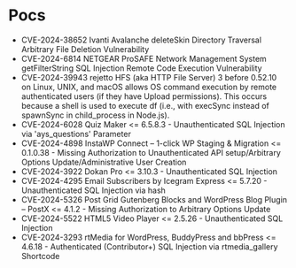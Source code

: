 # Pocs
- CVE-2024-38652 Ivanti Avalanche deleteSkin Directory Traversal Arbitrary File Deletion Vulnerability
- CVE-2024-6814 NETGEAR ProSAFE Network Management System getFilterString SQL Injection Remote Code Execution Vulnerability
- CVE-2024-39943 rejetto HFS (aka HTTP File Server) 3 before 0.52.10 on Linux, UNIX, and macOS allows OS command execution by remote authenticated users (if they have Upload permissions). This occurs because a shell is used to execute df (i.e., with execSync instead of spawnSync in child_process in Node.js).
- CVE-2024-6028 Quiz Maker <= 6.5.8.3 - Unauthenticated SQL Injection via 'ays_questions' Parameter
- CVE-2024-4898 InstaWP Connect – 1-click WP Staging & Migration <= 0.1.0.38 - Missing Authorization to Unauthenticated API setup/Arbitrary Options Update/Administrative User Creation
- CVE-2024-3922 Dokan Pro <= 3.10.3 - Unauthenticated SQL Injection
- CVE-2024-4295 Email Subscribers by Icegram Express <= 5.7.20 - Unauthenticated SQL Injection via hash
- CVE-2024-5326 Post Grid Gutenberg Blocks and WordPress Blog Plugin – PostX <= 4.1.2 - Missing Authorization to Arbitrary Options Update
- CVE-2024-5522 HTML5 Video Player <= 2.5.26 - Unauthenticated SQL Injection
- CVE-2024-3293 rtMedia for WordPress, BuddyPress and bbPress <= 4.6.18 - Authenticated (Contributor+) SQL Injection via rtmedia_gallery Shortcode

